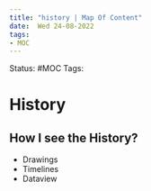 ```yaml
---
title: "history | Map Of Content"
date:  Wed 24-08-2022
tags:
- MOC
---
```

Status: #MOC
Tags:

# History




## How I see the History?
- Drawings
- Timelines
- Dataview



